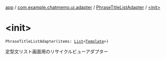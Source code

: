 [app](../../index.md) / [com.example.chatmemo.ui.adapter](../index.md) / [PhraseTitleListAdapter](index.md) / [&lt;init&gt;](./-init-.md)

# &lt;init&gt;

`PhraseTitleListAdapter(items: `[`List`](https://kotlinlang.org/api/latest/jvm/stdlib/kotlin.collections/-list/index.html)`<`[`Template`](../../com.example.chatmemo.domain.model.entity/-template/index.md)`>)`

定型文リスト画面用のリサイクルビューアダプター

